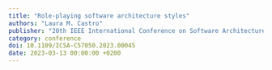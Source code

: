 ```yaml
---
title: "Role-playing software architecture styles"
authors: "Laura M. Castro"
publisher: "20th IEEE International Conference on Software Architecture (ICSA’23)"
category: conference
doi: 10.1109/ICSA-C57050.2023.00045
date: 2023-03-13 00:00:00 +0200
---
```

